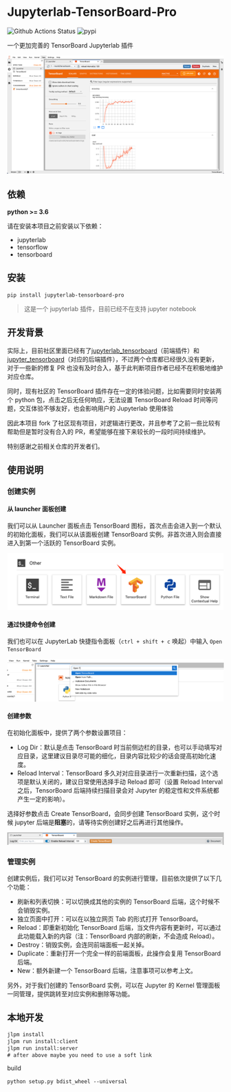 # Jupyterlab-TensorBoard-Pro

![Github Actions Status](https://github.com/HFAiLab/jupyterlab_tensorboard_pro/workflows/Build/badge.svg)&nbsp;![pypi](https://img.shields.io/pypi/v/jupyterlab_tensorboard_pro.svg)

一个更加完善的 TensorBoard Jupyterlab 插件

![](./images/tensorboard.step4.png)
## 依赖

**python >= 3.6**

请在安装本项目之前安装以下依赖：

- jupyterlab
- tensorflow
- tensorboard
## 安装

```
pip install jupyterlab-tensorboard-pro
```


> 这是一个 jupyterlab 插件，目前已经不在支持 jupyter notebook

## 开发背景

实际上，目前社区里面已经有了[jupyterlab_tensorboard](https://github.com/chaoleili/jupyterlab_tensorboard)（前端插件）和 [jupyter_tensorboard](https://github.com/lspvic/jupyter_tensorboard)（对应的后端插件），不过两个仓库都已经很久没有更新，对于一些新的修复 PR 也没有及时合入，基于此判断项目作者已经不在积极地维护对应仓库。

同时，现有社区的 TensorBoard 插件存在一定的体验问题，比如需要同时安装两个 python 包，点击之后无任何响应，无法设置 TensorBoard Reload 时间等问题，交互体验不够友好，也会影响用户的 Jupyterlab 使用体验

因此本项目 fork 了社区现有项目，对逻辑进行更改，并且参考了之前一些比较有帮助但是暂时没有合入的 PR，希望能够在接下来较长的一段时间持续维护。

特别感谢之前相关仓库的开发者们。

## 使用说明

### 创建实例

#### 从 launcher 面板创建

我们可以从 Launcher 面板点击 TensorBoard 图标，首次点击会进入到一个默认的初始化面板，我们可以从该面板创建 TensorBoard 实例。非首次进入则会直接进入到第一个活跃的 TensorBoard 实例。

![](./images/tensorboard.step1.png)

#### 通过快捷命令创建

我们也可以在 JupyterLab 快捷指令面板（`ctrl + shift + c` 唤起）中输入 `Open TensorBoard`

![](./images/tensorboard.step2.png)

#### 创建参数

在初始化面板中，提供了两个参数设置项目：

- Log Dir：默认是点击 TensorBoard 时当前侧边栏的目录，也可以手动填写对应目录，这里建议目录尽可能的细化，目录内容比较少的话会提高初始化速度。
- Reload Interval：TensorBoard 多久对对应目录进行一次重新扫描，这个选项是默认关闭的，建议日常使用选择手动 Reload 即可（设置 Reload Interval 之后，TensorBoard 后端持续扫描目录会对 Jupyter 的稳定性和文件系统都产生一定的影响）。

选择好参数点击 Create TensorBoard，会同步创建 TensorBoard 实例，这个时候 jupyter 后端是**阻塞**的，请等待实例创建好之后再进行其他操作。

![](./images/tensorboard.step3.png)

### 管理实例

创建实例后，我们可以对 TensorBoard 的实例进行管理，目前依次提供了以下几个功能：

- 刷新和列表切换：可以切换成其他的实例的 TensorBoard 后端，这个时候不会销毁实例。
- 独立页面中打开：可以在以独立网页 Tab 的形式打开 TensorBoard。
- Reload：即重新初始化 TensorBoard 后端，当文件内容有更新时，可以通过此功能载入新的内容（注：TensorBoard 内部的刷新，不会造成 Reload）。
- Destroy：销毁实例，会连同前端面板一起关掉。
- Duplicate：重新打开一个完全一样的前端面板，此操作会复用 TensorBoard 后端。
- New：额外新建一个 TensorBoard 后端，注意事项可以参考上文。

另外，对于我们创建的 TensorBoard 实例，可以在 Jupyter 的 Kernel 管理面板一同管理，提供跳转至对应实例和删除等功能。

## 本地开发

```shell
jlpm install
jlpm run install:client
jlpm run install:server
# after above maybe you need to use a soft link
```

build

```
python setup.py bdist_wheel --universal
```
